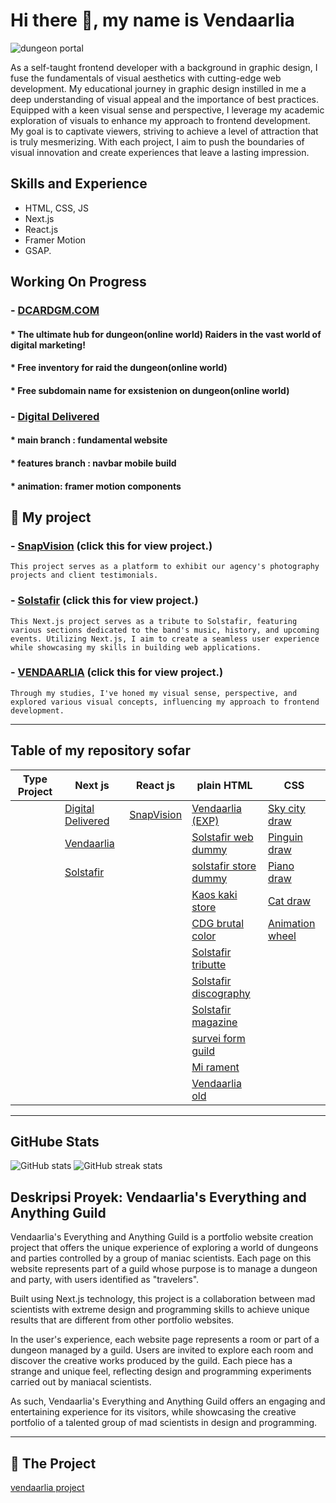# Hi there 👋, my name is Vendaarlia
![dungeon portal](https://github.com/Vendaarlia/vendaarlia/blob/main/img/202401302211.gif)

As a self-taught frontend developer with a background in graphic design, I fuse the fundamentals of visual aesthetics with cutting-edge web development. My educational journey in graphic design instilled in me a deep understanding of visual appeal and the importance of best practices. Equipped with a keen visual sense and perspective, I leverage my academic exploration of visuals to enhance my approach to frontend development. My goal is to captivate viewers, striving to achieve a level of attraction that is truly mesmerizing. With each project, I aim to push the boundaries of visual innovation and create experiences that leave a lasting impression.

## Skills and Experience

* HTML, CSS, JS
* Next.js
* React.js
* Framer Motion
* GSAP.

## Working On Progress

### - [DCARDGM.COM](https://github.com/Vendaarlia/DECARDGM)
#### * The ultimate hub for dungeon(online world) Raiders in the vast world of digital marketing!
#### * Free inventory for raid the dungeon(online world)
#### * Free subdomain name for exsistenion on dungeon(online world)

### - [Digital Delivered](https://github.com/Vendaarlia/digital-delivered)
#### * main branch : fundamental website
#### * features branch : navbar mobile build
#### * animation: framer motion components

## 🔭 My project

### - [SnapVision](snapvision-reactmapdata.vercel.app) (click this for view project.)
  ```
This project serves as a platform to exhibit our agency's photography projects and client testimonials.
  ```
### - [Solstafir](https://my-nextjs-dun.vercel.app/) (click this for view project.)
  ```
This Next.js project serves as a tribute to Solstafir, featuring various sections dedicated to the band's music, history, and upcoming events. Utilizing Next.js, I aim to create a seamless user experience while showcasing my skills in building web applications.
  ```
### - [VENDAARLIA](https://vendaarlia-nextjs.vercel.app/) (click this for view project.)
  ```
Through my studies, I've honed my visual sense, perspective, and explored various visual concepts, influencing my approach to frontend development.
  ```
___

## Table of my repository sofar

| Type Project | Next js           | React js   | plain HTML            | CSS             |
|--------------|-------------------|------------|-----------------------|-----------------|
|              | [Digital Delivered](https://github.com/Vendaarlia/digital-delivered) | [SnapVision](https://github.com/Vendaarlia/my-portfolio) | [Vendaarlia (EXP)](https://github.com/Vendaarlia/vendaarlia)      | [Sky city draw](https://github.com/Vendaarlia/Sky_City_Draw)   |
|              | [Vendaarlia](https://github.com/Vendaarlia/custome-nextjs)        |            | [Solstafir web dummy](https://github.com/Vendaarlia/Solstafir_Website_Dummy)   | [Pinguin draw](https://github.com/Vendaarlia/Pinguin_Draw_Css)    |
|              | [Solstafir](https://github.com/Vendaarlia/my-nextjs)         |            | [solstafir store dummy](https://github.com/Vendaarlia/Solstafir_Store_Dummy) | [Piano draw](https://github.com/Vendaarlia/Piano_Draw_Css)      |
|              |                   |            | [Kaos kaki store](https://github.com/Vendaarlia/KAOS_KAKI_STORE)       | [Cat draw](https://github.com/Vendaarlia/Cat_Draw_Css)        |
|              |                   |            | [CDG brutal color](https://github.com/Vendaarlia/CDG-brutal-color-porto)      | [Animation wheel](https://github.com/Vendaarlia/Animation_Wheel_Css) |
|              |                   |            | [Solstafir tributte](https://github.com/Vendaarlia/Tributte_Solstafir)    |                 |
|              |                   |            | [Solstafir discography](https://github.com/Vendaarlia/Solstafir_Discography) |                 |
|              |                   |            | [Solstafir magazine](https://github.com/Vendaarlia/Magazine_Solstafir)    |                 |
|              |                   |            | [survei form guild](https://github.com/Vendaarlia/survey_form_guild)     |                 |
|              |                   |            | [Mi rament](https://github.com/Vendaarlia/port1)     |                 |
|              |                   |            | [Vendaarlia old](https://github.com/Vendaarlia/portohub)     |                 |

___
## GitHube Stats

![GitHub stats](https://github-readme-stats.vercel.app/api?username=vendaarlia&show_icons=true) ![GitHub streak stats](https://streak-stats.demolab.com/?user=vendaarlia)  


## Deskripsi Proyek: Vendaarlia's Everything and Anything Guild

Vendaarlia's Everything and Anything Guild is a portfolio website creation project that offers the unique experience of exploring a world of dungeons and parties controlled by a group of maniac scientists. Each page on this website represents part of a guild whose purpose is to manage a dungeon and party, with users identified as "travelers".

Built using Next.js technology, this project is a collaboration between mad scientists with extreme design and programming skills to achieve unique results that are different from other portfolio websites.

In the user's experience, each website page represents a room or part of a dungeon managed by a guild. Users are invited to explore each room and discover the creative works produced by the guild. Each piece has a strange and unique feel, reflecting design and programming experiments carried out by maniacal scientists.

As such, Vendaarlia's Everything and Anything Guild offers an engaging and entertaining experience for its visitors, while showcasing the creative portfolio of a talented group of mad scientists in design and programming.

---

## 🔭 The Project

[vendaarlia project](https://vendaarlia-nextjs.vercel.app/)
